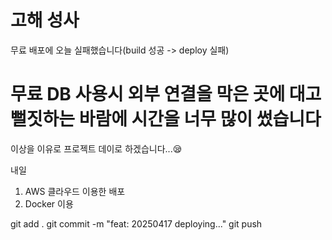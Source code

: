 # 고해 성사
무료 배포에 오늘 실패했습니다(build 성공
-> deploy 실패)
# 무료 DB 사용시 외부 연결을 막은 곳에 대고 뻘짓하는 바람에 시간을 너무 많이 썼습니다

이상을 이유로 프로젝트 데이로 하겠습니다...😪

내일

1. AWS 클라우드 이용한 배포
2. Docker 이용

git add .
git commit -m "feat: 20250417 deploying..."
git push